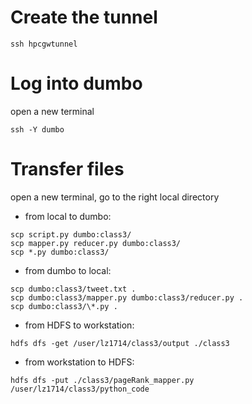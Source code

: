 # Create the tunnel
```      
ssh hpcgwtunnel
```

# Log into dumbo
open a new terminal
```
ssh -Y dumbo
```

# Transfer files
open a new terminal, go to the right local directory

* from local to dumbo:

```
scp script.py dumbo:class3/
scp mapper.py reducer.py dumbo:class3/
scp *.py dumbo:class3/
```

* from dumbo to local:

```
scp dumbo:class3/tweet.txt .
scp dumbo:class3/mapper.py dumbo:class3/reducer.py .
scp dumbo:class3/\*.py .
```
 
* from HDFS to workstation:
```
hdfs dfs -get /user/lz1714/class3/output ./class3
```

* from workstation to HDFS:
```
hdfs dfs -put ./class3/pageRank_mapper.py /user/lz1714/class3/python_code
```
